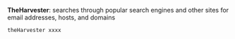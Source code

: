 **TheHarvester**: searches through popular search engines and other sites for email addresses, hosts, and domains

````
theHarvester xxxx
````